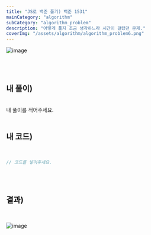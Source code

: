 ```yaml
---
title: "JS로 백준 풀기) 백준 1531"
mainCategory: "algorithm"
subCategory: "algorithm_problem"
description: "어떻게 풀지 조금 생각하느라 시간이 걸렸던 문제."
coverImg: "/assets/algorithm/algorithm_problem6.png"
---
```


![image](/assets/algorithm/algorithm_problem6.png)

<br/>
<br/>

## 내 풀이)
<br/>
내 풀이를 적어주세요.

<br/>
<br/>

## 내 코드)
<br/>

```js
// 코드를 넣어주세요.
```

<br/>
<br/>

## 결과)
<br/>

![image](/assets/algorithm/algorithm_problem6_2.png)
